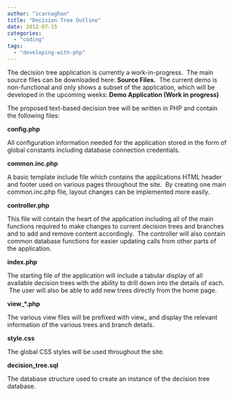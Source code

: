 ```yaml
---
author: "icarnaghan"
title: "Decision Tree Outline"
date: 2012-07-15
categories: 
  - "coding"
tags: 
  - "developing-with-php"
---
```


The decision tree application is currently a work-in-progress.  The main source files can be downloaded here: **Source Files.**  The current demo is non-functional and only shows a subset of the application, which will be developed in the upcoming weeks: **Demo Application (Work in progress)**

<!--more-->The proposed text-based decision tree will be written in PHP and contain the following files:

**config.php**

All configuration information needed for the application stored in the form of global constants including database connection credentials.

**common.inc.php**

A basic template include file which contains the applications HTML header and footer used on various pages throughout the site.  By creating one main common.inc.php file, layout changes can be implemented more easily.

**controller.php**

This file will contain the heart of the application including all of the main functions required to make changes to current decision trees and branches and to add and remove content accordingly.  The controller will also contain common database functions for easier updating calls from other parts of the application.

**index.php**

The starting file of the application will include a tabular display of all available decision trees with the ability to drill down into the details of each.  The user will also be able to add new trees directly from the home page.

**view\_\*.php**

The various view files will be prefixed with view\_ and display the relevant information of the various trees and branch details.

**style.css**

The global CSS styles will be used throughout the site.

**decision\_tree.sql**

The database structure used to create an instance of the decision tree database.
